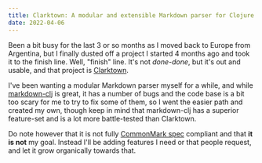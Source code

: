 ```yaml
---
title: Clarktown: A modular and extensible Markdown parser for Clojure
date: 2022-04-06
---
```


Been a bit busy for the last 3 or so months as I moved back to Europe from Argentina, but I finally dusted off a project I started 4 months ago and took it to the finish line. Well, "finish" line. It's not _done-done_, but it's out and usable, and that project is [Clarktown](https://github.com/askonomm/clarktown).

I've been wanting a modular Markdown parser myself for a while, and while [markdown-clj](https://github.com/yogthos/markdown-clj) is great, it has a number of bugs and the code base is a bit too scary for me to try to fix some of them, so I went the easier path and created my own, though keep in mind that markdown-clj has a superior feature-set and is a lot more battle-tested than Clarktown.

Do note however that it is not fully [CommonMark spec](https://spec.commonmark.org/) compliant and that **it is not** my goal. Instead I'll be adding features I need or that people request, and let it grow organically towards that.

